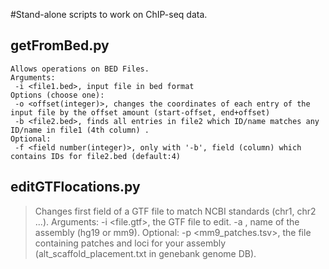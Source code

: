 #Stand-alone scripts to work on ChIP-seq data.

## getFromBed.py

```
Allows operations on BED Files.
Arguments:
 -i <file1.bed>, input file in bed format
Options (choose one):
 -o <offset(integer)>, changes the coordinates of each entry of the input file by the offset amount (start-offset, end+offset)
 -b <file2.bed>, finds all entries in file2 which ID/name matches any ID/name in file1 (4th column) .
Optional:
 -f <field number(integer)>, only with '-b', field (column) which contains IDs for file2.bed (default:4)
```

## editGTFlocations.py

>Changes first field of a GTF file to match NCBI standards (chr1, chr2 ...).
>Arguments:
> -i <file.gtf>, the GTF file to edit.
> -a <assembly>, name of the assembly (hg19 or mm9).
>Optional:
> -p <mm9_patches.tsv>, the file containing patches and loci for your assembly (alt_scaffold_placement.txt in genebank genome DB).







